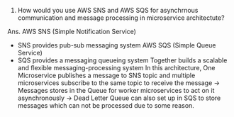 1. How would you use AWS SNS and AWS SQS for asynchrnous communication and message processing in microservice architectute?

Ans.
AWS SNS (Simple Notification Service)

- SNS provides pub-sub messaging system
  AWS SQS (Simple Queue Service)
- SQS provides a messaging queueing system
  Together builds a scalable and flexible messaging-processing system
  In this architecture, One Microservice publishes a message to SNS topic and multiple microservices subscribe to the same topic to receive the message
  -> Messages stores in the Queue for worker microservices to act on it asynchronously
  -> Dead Letter Queue can also set up in SQS to store messages which can not be processed due to some reason.

